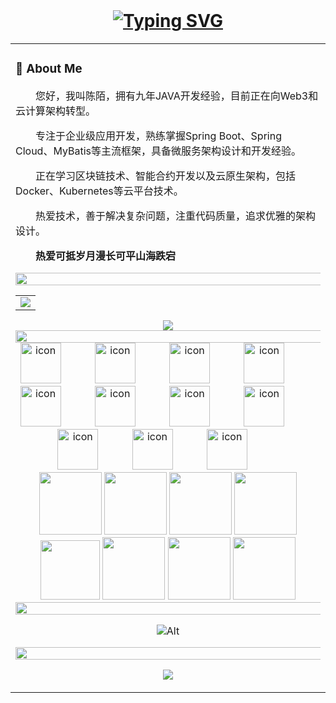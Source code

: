 <div align="center">

  <!-- for beauty 留个空行好看点 -->
  <div>&nbsp;</div>
  <!-- dynamic typing effect 动态打字效果 --><h1 align="center"> <a href="https://git.io/typing-svg"><img src="https://readme-typing-svg.herokuapp.com?font=Zhi+Mang+Xing&size=35&letterSpacing=1px&pause=1000&color=A0D9F7&center=true&vCenter=true&width=435&lines=%E4%B8%80%E6%9C%9D%E7%9B%B8%E9%81%87;%E4%BE%BF%E8%83%9C%E5%8D%B4%E4%BA%BA%E9%97%B4%E6%97%A0%E6%95%B0" alt="Typing SVG" /></a> </h1>
</div>

<table>
<tr><td>

### 🤺 About Me

<p>&emsp;&emsp;您好，我叫陈陌，拥有九年JAVA开发经验，目前正在向Web3和云计算架构转型。</p>
<p>&emsp;&emsp;专注于企业级应用开发，熟练掌握Spring Boot、Spring Cloud、MyBatis等主流框架，具备微服务架构设计和开发经验。</p>
<p>&emsp;&emsp;正在学习区块链技术、智能合约开发以及云原生架构，包括Docker、Kubernetes等云平台技术。</p>
<p>&emsp;&emsp;热爱技术，善于解决复杂问题，注重代码质量，追求优雅的架构设计。</p>
<p>&emsp;&emsp;<strong>热爱可抵岁月漫长可平山海跌宕</strong></p>

  <!-- Snake Code Contribution Map 贪吃蛇代码贡献图 -->
  <!-- <picture>
    <source media="(prefers-color-scheme: dark)" srcset="https://cdn.jsdelivr.net/gh/sun0225SUN/sun0225SUN/profile-snake-contrib/github-contribution-grid-snake-dark.svg" />
    <source media="(prefers-color-scheme: light)" srcset="https://cdn.jsdelivr.net/gh/sun0225SUN/sun0225SUN/profile-snake-contrib/github-contribution-grid-snake.svg" />
    <img alt="github-snake" src="https://cdn.jsdelivr.net/gh/sun0225SUN/sun0225SUN/profile-snake-contrib/github-contribution-grid-snake-dark.svg" />
  </picture> -->

</div>

<!-- ########################################## 分割 ########################################## -->
<img width="200%" src="https://cdn.jsdelivr.net/gh/Zaynccchen/Zaynccchen/assets/images/line.gif" />

<!-- GitHub Activity Graph GitHub 活动图 -->
<table>
  <tr>
    <td>
      <picture>
        <source media="(prefers-color-scheme: dark)" srcset="https://github-readme-activity-graph.vercel.app/graph?username=Zaynccchen&theme=xcode&bg_color=FF000000&hide_border=true" />
        <source media="(prefers-color-scheme: light)" srcset="https://github-readme-activity-graph.vercel.app/graph?username=Zaynccchen&theme=xcode&bg_color=FF000000&color=000000&hide_border=true" />
        <img src="https://github-readme-activity-graph.vercel.app/graph?username=Zaynccchen&theme=xcode&bg_color=FF000000&hide_border=true" />
      </picture>
  </tr>
</table>
<div align="center" >
<!-- GitHub 奖杯🏆 -->
<div><img src="https://github-profile-trophy.vercel.app/?username=Zaynccchen&theme=gruvbox&row=1&column=7&no-frame=true&no-bg=true" /><br/></div>

<!-- GitHub 数据统计 -->
<!-- <div align="center">
  <table>
    <tr>
      <td>
        <img height="137px" src="https://github-readme-stats-git-masterrstaa-rickstaa.vercel.app/api?username=Zaynccchen&hide_title=true&hide_border=true&show_icons=true&include_all_commits=true&line_height=21text_color=000&icon_color=000&bg_color=0,ea6161,ffc64d,fffc4d,52fa5a&theme=graywhite" />
      </td>
      <td>
        <img height="137px" src="https://github-readme-stats-git-masterrstaa-rickstaa.vercel.app/api/top-langs/?username=Zaynccchen&hide_title=true&hide_border=true&layout=compact&langs_count=6&text_color=000&icon_color=fff&bg_color=0,52fa5a,4dfcff,c64dff&theme=graywhite" />
      </td>
    </tr>
  </table>
</div> -->

<!-- ########################################## 分割 ########################################## -->
<img width="200%" src="https://cdn.jsdelivr.net/gh/Zaynccchen/Zaynccchen/assets/images/line.gif" />

<!-- svg -->
<div align="center">
  <img src="https://techstack-generator.vercel.app/kubernetes-icon.svg" alt="icon" width="65" style="width: 65px; height: 65px; margin-right: 50px; margin-bottom: 0px;" />
  <img src="https://techstack-generator.vercel.app/js-icon.svg" alt="icon" width="65" style="width: 65px; height: 65px; margin-right: 50px; margin-bottom: 0px;" />
  <img src="https://techstack-generator.vercel.app/mysql-icon.svg" alt="icon" width="65" style="width: 65px; height: 65px; margin-right: 50px; margin-bottom: 0px;" />
  <img src="https://techstack-generator.vercel.app/webpack-icon.svg" alt="icon" width="65" style="width: 65px; height: 65px; margin-right: 50px; margin-bottom: 0px;" />
  <img src="https://techstack-generator.vercel.app/docker-icon.svg" alt="icon" width="65" style="width: 65px; height: 65px; margin-right: 50px; margin-bottom: 0px;" /> 
  <img src="https://techstack-generator.vercel.app/redux-icon.svg" alt="icon" width="65" style="width: 65px; height: 65px; margin-right: 50px; margin-bottom: 0px;" />
  <img src="https://techstack-generator.vercel.app/java-icon.svg" alt="icon" width="65" style="width: 65px; height: 65px; margin-right: 50px; margin-bottom: 0px;" />
  <img src="https://techstack-generator.vercel.app/eslint-icon.svg" alt="icon" width="65" style="width: 65px; height: 65px; margin-right: 50px; margin-bottom: 0px;" />
  <img src="https://techstack-generator.vercel.app/aws-icon.svg" alt="icon" width="65" style="width: 65px; height: 65px; margin-right: 50px; margin-bottom: 0px;" />
  <img src="https://techstack-generator.vercel.app/ts-icon.svg" alt="icon" width="65" style="width: 65px; height: 65px; margin-right: 50px; margin-bottom: 0px;" />
  <img src="https://techstack-generator.vercel.app/nginx-icon.svg" alt="icon" width="65" style="width: 65px; height: 65px; margin-right: 50px; margin-bottom: 0px;" />
</div>

<!-- gif -->
<img height="100" width="100" src="https://cdn.jsdelivr.net/gh/sun0225SUN/sun0225SUN/assets/images/html.webp">
<img height="100" width="100" src="https://cdn.jsdelivr.net/gh/sun0225SUN/sun0225SUN/assets/images/cssgif.webp">
<img height="100" width="100" src="https://cdn.jsdelivr.net/gh/sun0225SUN/sun0225SUN/assets/images/vscode.webp">
<img height="100" width="100" src="https://cdn.jsdelivr.net/gh/sun0225SUN/sun0225SUN/assets/images/react.webp">
<img height="95" width="95" src="https://cdn.jsdelivr.net/gh/sun0225SUN/sun0225SUN/assets/images/vue.webp">
<img height="100" width="100" src="https://cdn.jsdelivr.net/gh/sun0225SUN/sun0225SUN/assets/images/python.webp">
<img height="100" width="100" src="https://cdn.jsdelivr.net/gh/sun0225SUN/sun0225SUN/assets/images/js.webp">
<img height="100" width="100" src="https://cdn.jsdelivr.net/gh/sun0225SUN/sun0225SUN/assets/images/github.webp">

<!-- profile-3d-contrib 3D 贡献图-->
<!-- <picture>
  <source media="(prefers-color-scheme: dark)" srcset="https://cdn.jsdelivr.net/gh/Zaynccchen/Zaynccchen/profile-3d-contrib/profile-night-rainbow.svg" />
  <source media="(prefers-color-scheme: light)" srcset="https://cdn.jsdelivr.net/gh/Zaynccchen/Zaynccchen/profile-3d-contrib/profile-gitblock.svg" />
  <img src="https://cdn.jsdelivr.net/gh/Zaynccchen/Zaynccchen/profile-3d-contrib/profile-night-rainbow.svg" />
</picture> -->
<!-- ########################################## 分割 ########################################## -->
<img width="200%" src="https://cdn.jsdelivr.net/gh/Zaynccchen/Zaynccchen/assets/images/line.gif" />

![Alt](https://repobeats.axiom.co/api/embed/99effce529ae32271bee56287f234f48f631647d.svg "Repobeats analytics image")


<!-- ########################################## 分割 ########################################## -->
<img width="200%" src="https://cdn.jsdelivr.net/gh/Zaynccchen/Zaynccchen/assets/images/line.gif" />

<!-- just img 图片 -->
<img src="https://cdn.jsdelivr.net/gh/sun0225SUN/sun0225SUN/assets/images/icon.png" /></div>
</div>

